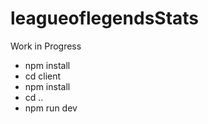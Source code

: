 # leagueoflegendsStats

Work in Progress

- npm install
- cd client
- npm install
- cd ..
- npm run dev
